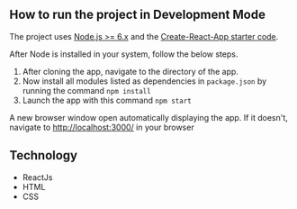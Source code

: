 ## How to run the project in Development Mode

The project uses [Node.js >= 6.x](https://nodejs.org/en/) and the [Create-React-App starter code](https://github.com/facebookincubator/create-react-app).

After Node is installed in your system, follow the below steps.

1. After cloning the app, navigate to the directory of the app.
2. Now install all modules listed as dependencies in `package.json` by running the command `npm install`
3. Launch the app with this command `npm start`

A new browser window open automatically displaying the app. If it doesn't, navigate to [http://localhost:3000/](http://localhost:3000/) in your browser

## Technology

- ReactJs
- HTML
- CSS
